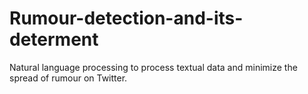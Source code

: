 # Rumour-detection-and-its-determent
Natural language processing to process textual data and minimize the spread of rumour on Twitter.
